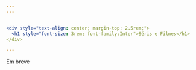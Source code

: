 ```yaml
---
---


<div style="text-align: center; margin-top: 2.5rem;">
  <h1 style="font-size: 3rem; font-family:Inter">Séris e Filmes</h1>
</div>

---
```


Em breve